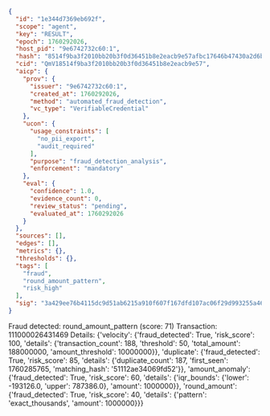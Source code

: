 ```json
{
  "id": "1e344d7369eb692f",
  "scope": "agent",
  "key": "RESULT",
  "epoch": 1760292026,
  "host_pid": "9e6742732c60:1",
  "hash": "8514f9ba3f2010bb20b3f0d36451b8e2eacb9e57afbc17646b47430a2d6b80ef",
  "cid": "QmV18514f9ba3f2010bb20b3f0d36451b8e2eacb9e57",
  "aicp": {
    "prov": {
      "issuer": "9e6742732c60:1",
      "created_at": 1760292026,
      "method": "automated_fraud_detection",
      "vc_type": "VerifiableCredential"
    },
    "ucon": {
      "usage_constraints": [
        "no_pii_export",
        "audit_required"
      ],
      "purpose": "fraud_detection_analysis",
      "enforcement": "mandatory"
    },
    "eval": {
      "confidence": 1.0,
      "evidence_count": 0,
      "review_status": "pending",
      "evaluated_at": 1760292026
    }
  },
  "sources": [],
  "edges": [],
  "metrics": {},
  "thresholds": {},
  "tags": [
    "fraud",
    "round_amount_pattern",
    "risk_high"
  ],
  "sig": "3a429ee76b4115dc9d51ab6215a910f607f167dfd107ac06f29d993255a46708"
}
```

Fraud detected: round_amount_pattern (score: 71)
Transaction: 111000026431469
Details: {'velocity': {'fraud_detected': True, 'risk_score': 100, 'details': {'transaction_count': 188, 'threshold': 50, 'total_amount': 188000000, 'amount_threshold': 10000000}}, 'duplicate': {'fraud_detected': True, 'risk_score': 85, 'details': {'duplicate_count': 187, 'first_seen': 1760285765, 'matching_hash': '51112ae34069fd52'}}, 'amount_anomaly': {'fraud_detected': True, 'risk_score': 60, 'details': {'iqr_bounds': {'lower': -193126.0, 'upper': 787386.0}, 'amount': 1000000}}, 'round_amount': {'fraud_detected': True, 'risk_score': 40, 'details': {'pattern': 'exact_thousands', 'amount': 1000000}}}